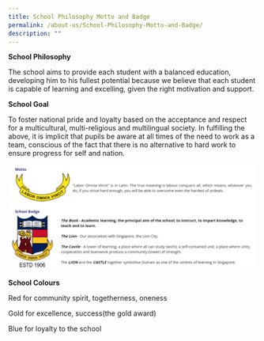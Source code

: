 ```yaml
---
title: School Philosophy Motto and Badge
permalink: /about-us/School-Philosophy-Motto-and-Badge/
description: ""
---
```

**School Philosophy**


The school aims to provide each student with a balanced education, developing him to his fullest potential because we believe that each student is capable of learning and excelling, given the right motivation and support.  
  

**School Goal**


To foster national pride and loyalty based on the acceptance and respect for a multicultural, multi-religious and multilingual society. In fulfilling the above, it is implicit that pupils be aware at all times of the need to work as a team, conscious of the fact that there is no alternative to hard work to ensure progress for self and nation.


![](/images/m01new.jpg)

**School Colours**

Red for community spirit, togetherness, oneness

Gold for excellence, success(the gold award)

Blue for loyalty to the school